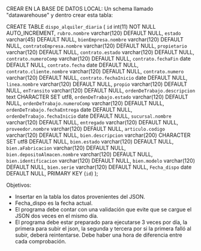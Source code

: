 
CREAR EN LA BASE DE DATOS LOCAL:
Un schema llamado "datawarehouse" y dentro crear esta tabla:

CREATE TABLE `dispo_alquiler_diaria` (
`id` int(11) NOT NULL AUTO_INCREMENT,
`rubro.nombre` varchar(120) DEFAULT NULL,
`estado` varchar(45) DEFAULT NULL,
`bienEmpresa.nombre` varchar(120) DEFAULT NULL,
`contratoEmpresa.nombre` varchar(120) DEFAULT NULL,
`propietario` varchar(120) DEFAULT NULL,
`contrato.estado` varchar(120) DEFAULT NULL,
`contrato.numeroComp` varchar(120) DEFAULT NULL,
`contrato.fechaFin` date DEFAULT NULL,
`contrato.fecha` date DEFAULT NULL,
`contrato.cliente.nombre` varchar(120) DEFAULT NULL,
`contrato.numero` varchar(120) DEFAULT NULL,
`contrato.fechaInicio` date DEFAULT NULL,
`linea.nombre` varchar(120) DEFAULT NULL,
`propio` varchar(120) DEFAULT NULL,
`enTransito` varchar(120) DEFAULT NULL,
`ordenDeTrabajo.descripcion` text CHARACTER SET utf8,
`ordenDeTrabajo.estado` varchar(120) DEFAULT NULL,
`ordenDeTrabajo.numeroComp` varchar(120) DEFAULT NULL,
`ordenDeTrabajo.fechaEntrega` date DEFAULT NULL,
`ordenDeTrabajo.fechaInicio` date DEFAULT NULL,
`sucursal.nombre` varchar(120) DEFAULT NULL,
`entregado` varchar(120) DEFAULT NULL,
`proveedor.nombre` varchar(120) DEFAULT NULL,
`articulo.codigo` varchar(120) DEFAULT NULL,
`bien.descripcion` varchar(200) CHARACTER SET utf8 DEFAULT NULL,
`bien.estado` varchar(120) DEFAULT NULL,
`bien.aFabricacion` varchar(120) DEFAULT NULL,
`bien.depositoAlmacen.nombre` varchar(120) DEFAULT NULL,
`bien.identificacion` varchar(120) DEFAULT NULL,
`bien.modelo` varchar(120) DEFAULT NULL,
`bien.serie` varchar(120) DEFAULT NULL,
`Fecha_dispo` date DEFAULT NULL,
PRIMARY KEY (`id`)
);

Objetivos:

- Insertar en la tabla los datos provenientes del JSON.
- Fecha_dispo es la fecha actual.
- El programa debe contar con una validación que evite que se cargue el JSON dos veces en el mismo día.
- El programa debe estar preparado para ejecutarse 3 veces por día, la primera para subir el json, la segunda y tercera por si la primera falló al subir, deberá reintentarse. Debe haber una hora de diferencia entre cada comprobación.

